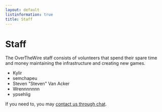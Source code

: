 ```yaml
---
layout: default
listinformation: true
title: Staff
---
```


Staff
=====

The OverTheWire staff consists of volunteers that spend their spare time and
money maintaining the infrastructure and creating new games. 

- Kylir
- semchapeu
- Steven "Steven" Van Acker
- Wrennnnnnn
- ypsehlig

If you need to, you may [contact us through chat].

[contact us through chat]: /information/chat.html
